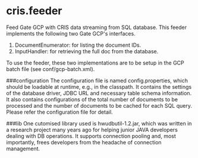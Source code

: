 # cris.feeder
Feed Gate GCP with CRIS data streaming from SQL database.
This feeder implements the following two Gate GCP's interfaces.

1. DocumentEnumerator: for listing the document IDs.
2. InputHandler: for retrieving the full doc from the database.

To use the feeder, these two implementations are to be setup in the GCP batch file (see conf/gcp-batch.xml).

###configuration
The configuration file is named config.properties, which should be loadable at runtime, e.g., in the classpath. It contains the settings of the database driver, JDBC URL and necessary table schema information. It also contains configurations of the total number of documents to be processed and the number of documents to be cached for each SQL query. Please refer the configuration file for detail.

###lib
One cutomised library used is hwudbutil-1.2.jar, which was written in a research project many years ago for helping junior JAVA developers dealing with DB operations. It supports connection pooling and, most importantly, frees developers from the headache of connection management. 
